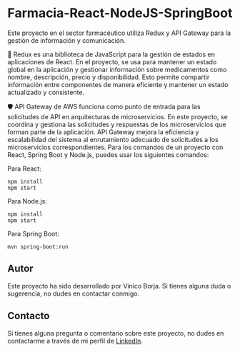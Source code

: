 # Farmacia-React-NodeJS-SpringBoot

Este proyecto en el sector farmacéutico utiliza Redux y API Gateway para la gestión de información y comunicación.

🔄 Redux es una biblioteca de JavaScript para la gestión de estados en aplicaciones de React. En el proyecto, se usa para mantener un estado global en la aplicación y gestionar información sobre medicamentos como nombre, descripción, precio y disponibilidad. Esto permite compartir información entre componentes de manera eficiente y mantener un estado actualizado y consistente.

🛡️ API Gateway de AWS funciona como punto de entrada para las solicitudes de API en arquitecturas de microservicios. En este proyecto, se coordina y gestiona las solicitudes y respuestas de los microservicios que forman parte de la aplicación. API Gateway mejora la eficiencia y escalabilidad del sistema al enrutamiento adecuado de solicitudes a los microservicios correspondientes.
Para los comandos de un proyecto con React, Spring Boot y Node.js, puedes usar los siguientes comandos:<br>

Para React:<br>

```
npm install
npm start
```

Para Node.js:<br>

```
npm install
npm start
```
Para Spring Boot:<br>

```
mvn spring-boot:run
```

## Autor
Este proyecto ha sido desarrollado por Vinico Borja. Si tienes alguna duda o sugerencia, no dudes en contactar conmigo.

## Contacto
Si tienes alguna pregunta o comentario sobre este proyecto, no dudes en contactarme a través de mi perfil de [LinkedIn](https://www.linkedin.com/in/vinicio-borja/).
